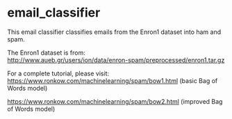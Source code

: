 # email_classifier

This email classifier classifies emails from the Enron1 dataset into ham and spam. 

The Enron1 dataset is from:<br/>
http://www.aueb.gr/users/ion/data/enron-spam/preprocessed/enron1.tar.gz

For a complete tutorial, please visit:  
https://www.ronkow.com/machinelearning/spam/bow1.html  (basic Bag of Words model)

https://www.ronkow.com/machinelearning/spam/bow2.html  (improved Bag of Words model)

